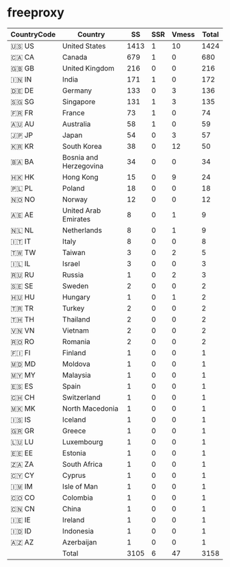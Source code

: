# freeproxy

|CountryCode|Country|SS|SSR|Vmess|Total|
|  ----  | ----  |  ----  | ----  |  ----  | ----  |
|🇺🇸 US|United States|1413|1|10|1424|
|🇨🇦 CA|Canada|679|1|0|680|
|🇬🇧 GB|United Kingdom|216|0|0|216|
|🇮🇳 IN|India|171|1|0|172|
|🇩🇪 DE|Germany|133|0|3|136|
|🇸🇬 SG|Singapore|131|1|3|135|
|🇫🇷 FR|France|73|1|0|74|
|🇦🇺 AU|Australia|58|1|0|59|
|🇯🇵 JP|Japan|54|0|3|57|
|🇰🇷 KR|South Korea|38|0|12|50|
|🇧🇦 BA|Bosnia and Herzegovina|34|0|0|34|
|🇭🇰 HK|Hong Kong|15|0|9|24|
|🇵🇱 PL|Poland|18|0|0|18|
|🇳🇴 NO|Norway|12|0|0|12|
|🇦🇪 AE|United Arab Emirates|8|0|1|9|
|🇳🇱 NL|Netherlands|8|0|1|9|
|🇮🇹 IT|Italy|8|0|0|8|
|🇹🇼 TW|Taiwan|3|0|2|5|
|🇮🇱 IL|Israel|3|0|0|3|
|🇷🇺 RU|Russia|1|0|2|3|
|🇸🇪 SE|Sweden|2|0|0|2|
|🇭🇺 HU|Hungary|1|0|1|2|
|🇹🇷 TR|Turkey|2|0|0|2|
|🇹🇭 TH|Thailand|2|0|0|2|
|🇻🇳 VN|Vietnam|2|0|0|2|
|🇷🇴 RO|Romania|2|0|0|2|
|🇫🇮 FI|Finland|1|0|0|1|
|🇲🇩 MD|Moldova|1|0|0|1|
|🇲🇾 MY|Malaysia|1|0|0|1|
|🇪🇸 ES|Spain|1|0|0|1|
|🇨🇭 CH|Switzerland|1|0|0|1|
|🇲🇰 MK|North Macedonia|1|0|0|1|
|🇮🇸 IS|Iceland|1|0|0|1|
|🇬🇷 GR|Greece|1|0|0|1|
|🇱🇺 LU|Luxembourg|1|0|0|1|
|🇪🇪 EE|Estonia|1|0|0|1|
|🇿🇦 ZA|South Africa|1|0|0|1|
|🇨🇾 CY|Cyprus|1|0|0|1|
|🇮🇲 IM|Isle of Man|1|0|0|1|
|🇨🇴 CO|Colombia|1|0|0|1|
|🇨🇳 CN|China|1|0|0|1|
|🇮🇪 IE|Ireland|1|0|0|1|
|🇮🇩 ID|Indonesia|1|0|0|1|
|🇦🇿 AZ|Azerbaijan|1|0|0|1|
||Total|3105|6|47|3158|

